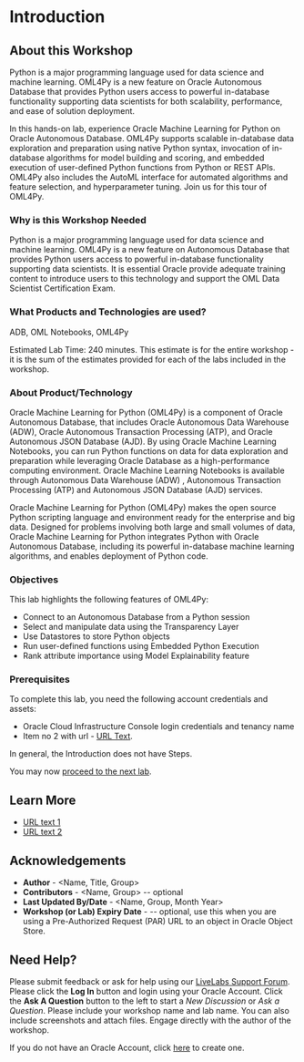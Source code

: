 # Introduction

## About this Workshop
Python is a major programming language used for data science and machine learning. OML4Py is a new feature on Oracle Autonomous Database that provides Python users access to powerful in-database functionality supporting data scientists for both scalability, performance, and ease of solution deployment.

In this hands-on lab, experience Oracle Machine Learning for Python on Oracle Autonomous Database. OML4Py supports scalable in-database data exploration and preparation using native Python syntax, invocation of in-database algorithms for model building and scoring, and embedded execution of user-defined Python functions from Python or REST APIs. OML4Py also includes the AutoML interface for automated algorithms and feature selection, and hyperparameter tuning. Join us for this tour of OML4Py.

### Why is this Workshop Needed
Python is a major programming language used for data science and machine learning. OML4Py is a new feature on Autonomous Database that provides Python users access to powerful in-database functionality supporting data scientists. It is essential Oracle provide adequate training content to introduce users to this technology and support the OML Data Scientist Certification Exam.
### What Products and Technologies are used?
ADB, OML Notebooks, OML4Py

Estimated Lab Time: 240 minutes. This estimate is for the entire workshop - it is the sum of the estimates provided for each of the labs included in the workshop.

### About Product/Technology
Oracle Machine Learning for Python (OML4Py) is a component of Oracle Autonomous Database, that includes Oracle Autonomous Data Warehouse (ADW), Oracle Autonomous Transaction Processing (ATP), and Oracle Autonomous JSON Database (AJD). By using Oracle Machine Learning Notebooks, you can run Python functions on data for data exploration and preparation while leveraging Oracle Database as a high-performance computing environment. Oracle Machine Learning Notebooks is available through Autonomous Data Warehouse (ADW) , Autonomous Transaction Processing (ATP) and Autonomous JSON Database (AJD) services.

Oracle Machine Learning for Python (OML4Py) makes the open source Python scripting language and environment ready for the enterprise and big data. Designed for problems involving both large and small volumes of data, Oracle Machine Learning for Python integrates Python with Oracle Autonomous Database, including its powerful in-database machine learning algorithms, and enables deployment of Python code.

### Objectives

This lab highlights the following features of OML4Py:
* Connect to an Autonomous Database from a Python session
* Select and manipulate data using the Transparency Layer
* Use Datastores to store Python objects
* Run user-defined functions using Embedded Python Execution
* Rank attribute importance using Model Explainability feature


### Prerequisites

To complete this lab, you need the following account credentials and assets:

* Oracle Cloud Infrastructure Console login credentials and tenancy name
* Item no 2 with url - [URL Text](https://www.oracle.com).

In general, the Introduction does not have Steps.

You may now [proceed to the next lab](#next).

## Learn More


* [URL text 1](http://docs.oracle.com)
* [URL text 2](http://docs.oracle.com)

## Acknowledgements
* **Author** - <Name, Title, Group>
* **Contributors** -  <Name, Group> -- optional
* **Last Updated By/Date** - <Name, Group, Month Year>
* **Workshop (or Lab) Expiry Date** - <Month Year> -- optional, use this when you are using a Pre-Authorized Request (PAR) URL to an object in Oracle Object Store.

## Need Help?
Please submit feedback or ask for help using our [LiveLabs Support Forum](https://community.oracle.com/tech/developers/categories/livelabsdiscussions). Please click the **Log In** button and login using your Oracle Account. Click the **Ask A Question** button to the left to start a *New Discussion* or *Ask a Question*.  Please include your workshop name and lab name.  You can also include screenshots and attach files.  Engage directly with the author of the workshop.

If you do not have an Oracle Account, click [here](https://profile.oracle.com/myprofile/account/create-account.jspx) to create one.
